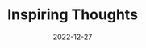 ---
slug: thought-for-the-day
title: "Inspiring Thoughts"
date: 2022-12-27
excerpt: 'It is through the process of innovation that knowledge is converted into wealth.'
tags: [Inspiration, Motivation, Quotes, Thoughts]
---